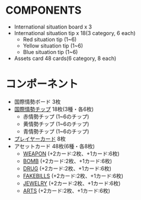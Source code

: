 # COMPONENTS
* International situation board x 3
* International situation tip x 18(3 category, 6 each)
  * Red situation tip (1~6)
  * Yellow situation tip (1~6)
  * Blue situation tip (1~6)
* Assets card 48 cards(6 category, 8 each)


# コンポーネント
* 国際情勢ボード 3枚
* [国際情勢チップ](components/00_internationalSituationTip.png) 18枚(3種・各6枚)
  * 赤情勢チップ (1~6のチップ)
  * 黄情勢チップ (1~6のチップ)
  * 青情勢チップ (1~6のチップ)
* [プレイヤーカード](components/01_PlayerCard.png) 8枚
* アセットカード 48枚(6種・各8枚)
  * [WEAPON](components/02_AssetsCard_WEAPON.png) (+2カード:2枚、+1カード:6枚)
  * [BOMB](components/02_AssetsCard_BOMB.png) (+2カード:2枚、+1カード:6枚)
  * [DRUG](components/02_AssetsCard_DRUG.png) (+2カード:2枚、+1カード:6枚)
  * [FAKEBILLS](components/02_AssetsCard_FAKEBILLS.png) (+2カード:2枚、+1カード:6枚)
  * [JEWELRY](components/02_AssetsCard_JEWELRY.png) (+2カード:2枚、+1カード:6枚)
  * [ARTS](components/02_AssetsCard_ARTS.png) (+2カード:2枚、+1カード:6枚)